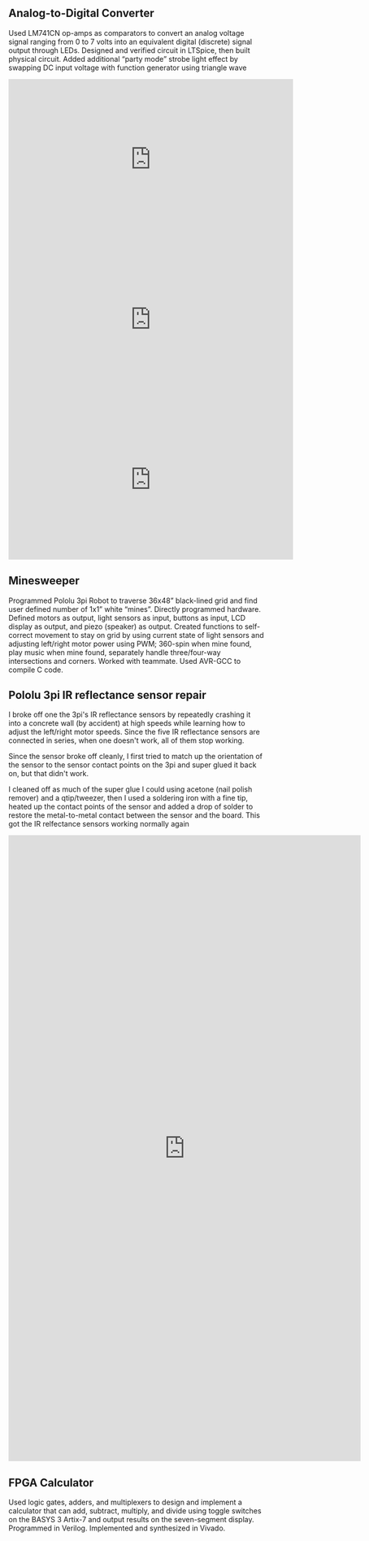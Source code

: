 ## Analog-to-Digital Converter

Used LM741CN op-amps as comparators to convert an analog voltage signal ranging from 0 to 7
volts into an equivalent digital (discrete) signal output through LEDs. Designed and verified circuit in
LTSpice, then built physical circuit. Added additional “party mode” strobe light effect by swapping DC
input voltage with function generator using triangle wave

<iframe width="560" height="315" src="https://www.youtube.com/embed/-QS3QFqIXqw" title="YouTube video player" frameborder="0" allow="accelerometer; autoplay; clipboard-write; encrypted-media; gyroscope; picture-in-picture" allowfullscreen></iframe>

<iframe width="560" height="315" src="https://www.youtube.com/embed/ZHAc84ZIXrE" title="YouTube video player" frameborder="0" allow="accelerometer; autoplay; clipboard-write; encrypted-media; gyroscope; picture-in-picture" allowfullscreen></iframe>

<iframe width="560" height="315" src="https://www.youtube.com/embed/rmEVREj6PuM" title="YouTube video player" frameborder="0" allow="accelerometer; autoplay; clipboard-write; encrypted-media; gyroscope; picture-in-picture" allowfullscreen></iframe>

## Minesweeper

Programmed Pololu 3pi Robot to traverse 36x48” black-lined grid and find user defined number of
1x1” white “mines”. Directly programmed hardware. Defined motors as output, light sensors as input,
buttons as input, LCD display as output, and piezo (speaker) as output. Created functions to self-correct
movement to stay on grid by using current state of light sensors and adjusting left/right motor power
using PWM; 360-spin when mine found, play music when mine found, separately handle three/four-way
intersections and corners. Worked with teammate. Used AVR-GCC to compile C code.

## Pololu 3pi IR reflectance sensor repair

I broke off one the 3pi's IR reflectance sensors by repeatedly crashing it into a concrete wall (by accident) at high speeds while learning how to adjust the left/right motor speeds. Since the five IR reflectance sensors are connected in series, when one doesn't work, all of them stop working.

Since the sensor broke off cleanly, I first tried to match up the orientation of the sensor to the sensor contact points on the 3pi and super glued it back on, but that didn't work.

I cleaned off as much of the super glue I could using acetone (nail polish remover) and a qtip/tweezer, then I used a soldering iron with a fine tip, heated up the contact points of the sensor and added a drop of solder to restore the metal-to-metal contact between the sensor and the board. This got the IR relfectance sensors working normally again

<iframe width="693" height="1231" src="https://www.youtube.com/embed/oCuWAioy6bY" title="How I fixed an IR reflectance sensor that I broke" frameborder="0" allow="accelerometer; autoplay; clipboard-write; encrypted-media; gyroscope; picture-in-picture" allowfullscreen></iframe>

## FPGA Calculator

Used logic gates, adders, and multiplexers to design and implement a calculator that can add, subtract,
multiply, and divide using toggle switches on the BASYS 3 Artix-7 and output results on the seven-segment display. Programmed in Verilog. Implemented and synthesized in Vivado.
